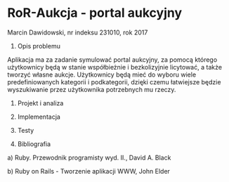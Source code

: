 # RoR-Aukcja - portal aukcyjny
Marcin Dawidowski, nr indeksu 231010, rok 2017

1. Opis problemu

 Aplikacja ma za zadanie symulować portal aukcyjny, za pomocą którego użytkownicy będą w stanie współbieżnie i bezkolizyjnie licytować, a także tworzyć własne aukcje. Użytkownicy będą mieć do wyboru wiele predefiniowanych kategorii i podkategorii, dzięki czemu łatwiejsze będzie wyszukiwanie przez użytkownika potrzebnych mu rzeczy.

1. Projekt i analiza

1. Implementacja

1. Testy

1. Bibliografia

a) Ruby. Przewodnik programisty wyd. II., David A. Black

b) Ruby on Rails - Tworzenie aplikacji WWW, John Elder
